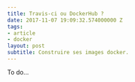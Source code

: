 ```yaml
---
title: Travis-ci ou DockerHub ?
date: 2017-11-07 19:09:32.574000000 Z
tags:
- article
- docker
layout: post
subtitle: Construire ses images docker.
---
```


To do... 